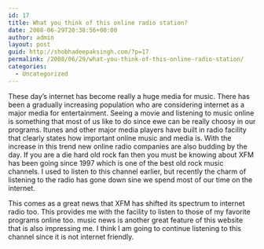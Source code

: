 ```yaml
---
id: 17
title: What you think of this online radio station?
date: 2008-06-29T20:38:56+00:00
author: admin
layout: post
guid: http://shobhadeepaksingh.com/?p=17
permalink: /2008/06/29/what-you-think-of-this-online-radio-station/
categories:
  - Uncategorized
---
```

These day&#8217;s internet has become really a huge media for music. There has been a gradually increasing population who are considering internet as a major media for entertainment. Seeing a movie and listening to music online is something that most of us like to do since ewe can be really choosy in our programs. Itunes and other major media players have built in radio facility that clearly states how important online music and media is. With the increase in this trend new online radio companies are also budding by the day. If you are a die hard old rock fan then you must be knowing about XFM has been going since 1997 which is one of the best old rock music channels. I used to listen to this channel earlier, but recently the charm of listening to the radio has gone down sine we spend most of our time on the internet.

This comes as a great news that XFM has shifted its spectrum to internet radio too. This provides me with the facility to listen to those of my favorite programs online too. music news is another great feature of this website that is also impressing me. I think I am going to continue listening to this channel since it is not internet friendly.